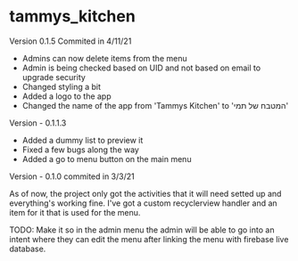 # tammys_kitchen


Version 0.1.5
Commited in 4/11/21
 - Admins can now delete items from the menu
 - Admin is being checked based on UID and not based on email to upgrade security
 - Changed styling a bit
 - Added a logo to the app
 - Changed the name of the app from 'Tammys Kitchen' to 'המטבח של תמי'


 Version - 0.1.1.3
  - Added a dummy list to preview it
  - Fixed a few bugs along the way
  - Added a go to menu button on the main menu


  Version - 0.1.0
  commited in 3/3/21
  
  
As of now, the project only got the activities that it will need setted up and everything's working fine.
I've got a custom recyclerview handler and an item for it that is used for the menu.

TODO: Make it so in the admin menu the admin will be able to go into an intent where they can edit the menu after linking the menu with firebase live database.


 
